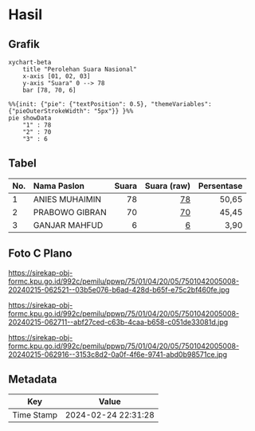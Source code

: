 # Hasil

## Grafik

```mermaid
xychart-beta
    title "Perolehan Suara Nasional"
    x-axis [01, 02, 03]
    y-axis "Suara" 0 --> 78
    bar [78, 70, 6]
```

```mermaid
%%{init: {"pie": {"textPosition": 0.5}, "themeVariables": {"pieOuterStrokeWidth": "5px"}} }%%
pie showData
    "1" : 78
    "2" : 70
    "3" : 6
```

## Tabel

| No. | Nama Paslon    | Suara | Suara (raw) | Persentase |
|:--- |:-------------- | -----:| -----------:| ----------:|
| 1   | ANIES MUHAIMIN | 78    | [78][p-1]   | 50,65      |
| 2   | PRABOWO GIBRAN | 70    | [70][p-2]   | 45,45      |
| 3   | GANJAR MAHFUD  | 6     | [6][p-3]    | 3,90       |


[p-1]: https://github.com/gigit-pemilu/pemilu-2024/blob/main/pilpres/hitung-suara/sub/75-gorontalo/sub/01-gorontalo/sub/04-tibawa/sub/2005-labanu/sub/008-tps/sub/paslon-1.txt
[p-2]: https://github.com/gigit-pemilu/pemilu-2024/blob/main/pilpres/hitung-suara/sub/75-gorontalo/sub/01-gorontalo/sub/04-tibawa/sub/2005-labanu/sub/008-tps/sub/paslon-2.txt
[p-3]: https://github.com/gigit-pemilu/pemilu-2024/blob/main/pilpres/hitung-suara/sub/75-gorontalo/sub/01-gorontalo/sub/04-tibawa/sub/2005-labanu/sub/008-tps/sub/paslon-3.txt

## Foto C Plano

https://sirekap-obj-formc.kpu.go.id/992c/pemilu/ppwp/75/01/04/20/05/7501042005008-20240215-062521--03b5e076-b6ad-428d-b65f-e75c2bf460fe.jpg

https://sirekap-obj-formc.kpu.go.id/992c/pemilu/ppwp/75/01/04/20/05/7501042005008-20240215-062711--abf27ced-c63b-4caa-b658-c051de33081d.jpg

https://sirekap-obj-formc.kpu.go.id/992c/pemilu/ppwp/75/01/04/20/05/7501042005008-20240215-062916--3153c8d2-0a0f-4f6e-9741-abd0b98571ce.jpg


## Metadata

| Key        | Value               |
| ---------- | ------------------- |
| Time Stamp | 2024-02-24 22:31:28 |



